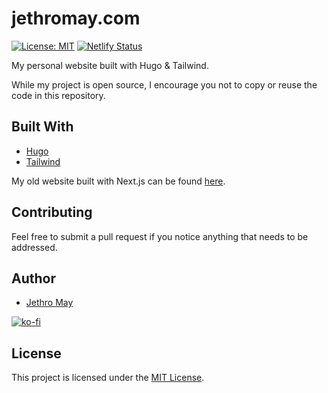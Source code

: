 # jethromay.com

[![License: MIT](https://img.shields.io/badge/License-MIT-green.svg)](https://opensource.org/licenses/MIT) [![Netlify Status](https://api.netlify.com/api/v1/badges/767fd780-1a8a-4545-ab27-4f611acadd7b/deploy-status)](https://app.netlify.com/sites/naughty-visvesvaraya-5e60f3/deploys)

My personal website built with Hugo & Tailwind. 

While my project is open source, I encourage you not to copy or reuse the code in this repository. 

## Built With

* [Hugo](https://gohugo.io/) 
* [Tailwind](https://tailwindcss.com/)

My old website built with Next.js can be found [here](https://github.com/jethromay/jethromay.com-old).

## Contributing

Feel free to submit a pull request if you notice anything that needs to be addressed.

## Author

* [Jethro May](https://jethromay.com)

[![ko-fi](https://www.ko-fi.com/img/githubbutton_sm.svg)](https://ko-fi.com/K3K0Z32Y)

## License

This project is licensed under the [MIT License](LICENSE).

